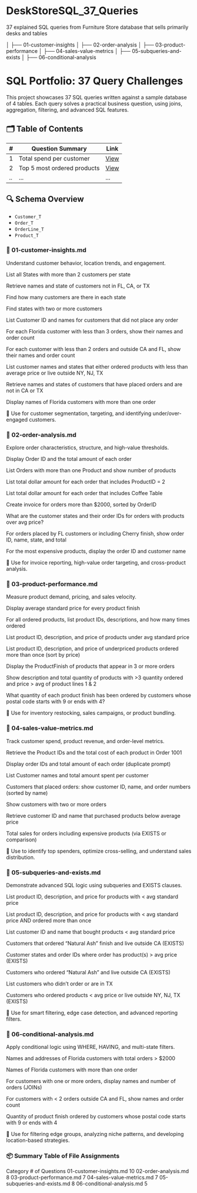 # DeskStoreSQL_37_Queries
37 explained SQL queries from Furniture Store database that sells primarily desks and tables

│   ├── 01-customer-insights
│   ├── 02-order-analysis
│   ├── 03-product-performance
│   ├── 04-sales-value-metrics
│   ├── 05-subqueries-and-exists
│   ├── 06-conditional-analysis

# SQL Portfolio: 37 Query Challenges

This project showcases 37 SQL queries written against a sample database of 4 tables. Each query solves a practical business question, using joins, aggregation, filtering, and advanced SQL features.

## 🗂️ Table of Contents

| #  | Question Summary                                 | Link                            |
|----|--------------------------------------------------|---------------------------------|
| 1  | Total spend per customer                         | [View](queries/01-customer-total-spend.md) |
| 2  | Top 5 most ordered products                      | [View](queries/02-top-products.md) |
| .. | ...                                              | ...                             |

## 🔍 Schema Overview

- `Customer_T`
- `Order_T`
- `OrderLine_T`
- `Product_T`

### 📁 01-customer-insights.md
Understand customer behavior, location trends, and engagement.

List all States with more than 2 customers per state

Retrieve names and state of customers not in FL, CA, or TX

Find how many customers are there in each state

Find states with two or more customers

List Customer ID and names for customers that did not place any order

For each Florida customer with less than 3 orders, show their names and order count

For each customer with less than 2 orders and outside CA and FL, show their names and order count

List customer names and states that either ordered products with less than average price or live outside NY, NJ, TX

Retrieve names and states of customers that have placed orders and are not in CA or TX

Display names of Florida customers with more than one order

🧠 Use for customer segmentation, targeting, and identifying under/over-engaged customers.

### 📁 02-order-analysis.md
Explore order characteristics, structure, and high-value thresholds.

Display Order ID and the total amount of each order

List Orders with more than one Product and show number of products

List total dollar amount for each order that includes ProductID = 2

List total dollar amount for each order that includes Coffee Table

Create invoice for orders more than $2000, sorted by OrderID

What are the customer states and their order IDs for orders with products over avg price?

For orders placed by FL customers or including Cherry finish, show order ID, name, state, and total

For the most expensive products, display the order ID and customer name

🧠 Use for invoice reporting, high-value order targeting, and cross-product analysis.

### 📁 03-product-performance.md
Measure product demand, pricing, and sales velocity.

Display average standard price for every product finish

For all ordered products, list product IDs, descriptions, and how many times ordered

List product ID, description, and price of products under avg standard price

List product ID, description, and price of underpriced products ordered more than once (sort by price)

Display the ProductFinish of products that appear in 3 or more orders

Show description and total quantity of products with >3 quantity ordered and price > avg of product lines 1 & 2

What quantity of each product finish has been ordered by customers whose postal code starts with 9 or ends with 4?

🧠 Use for inventory restocking, sales campaigns, or product bundling.

### 📁 04-sales-value-metrics.md
Track customer spend, product revenue, and order-level metrics.

Retrieve the Product IDs and the total cost of each product in Order 1001

Display order IDs and total amount of each order (duplicate prompt)

List Customer names and total amount spent per customer

Customers that placed orders: show customer ID, name, and order numbers (sorted by name)

Show customers with two or more orders

Retrieve customer ID and name that purchased products below average price

Total sales for orders including expensive products (via EXISTS or comparison)

🧠 Use to identify top spenders, optimize cross-selling, and understand sales distribution.

### 📁 05-subqueries-and-exists.md
Demonstrate advanced SQL logic using subqueries and EXISTS clauses.

List product ID, description, and price for products with < avg standard price

List product ID, description, and price for products with < avg standard price AND ordered more than once

List customer ID and name that bought products < avg standard price

Customers that ordered “Natural Ash” finish and live outside CA (EXISTS)

Customer states and order IDs where order has product(s) > avg price (EXISTS)

Customers who ordered “Natural Ash” and live outside CA (EXISTS)

List customers who didn’t order or are in TX

Customers who ordered products < avg price or live outside NY, NJ, TX (EXISTS)

🧠 Use for smart filtering, edge case detection, and advanced reporting filters.

### 📁 06-conditional-analysis.md
Apply conditional logic using WHERE, HAVING, and multi-state filters.

Names and addresses of Florida customers with total orders > $2000

Names of Florida customers with more than one order

For customers with one or more orders, display names and number of orders (JOINs)

For customers with < 2 orders outside CA and FL, show names and order count

Quantity of product finish ordered by customers whose postal code starts with 9 or ends with 4

🧠 Use for filtering edge groups, analyzing niche patterns, and developing location-based strategies.

### 📦 Summary Table of File Assignments
Category	# of Questions
01-customer-insights.md	10
02-order-analysis.md	8
03-product-performance.md	7
04-sales-value-metrics.md	7
05-subqueries-and-exists.md	8
06-conditional-analysis.md	5

